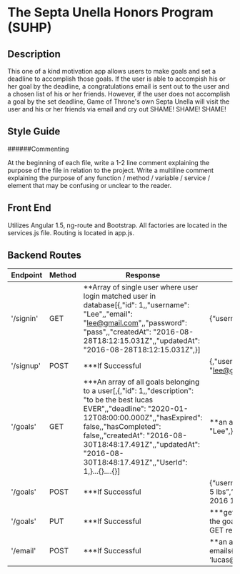 # The Septa Unella Honors Program (SUHP)

Description
-----------
This one of a kind motivation app allows users to make goals and set a deadline to accomplish those goals. If the user is able to accompish his or her goal by the deadline, a congratulations email is sent out to the user and a chosen list of his or her friends. However, if the user does not accomplish a goal by the set deadline, Game of Throne's own Septa Unella will visit the user and his or her friends via email and cry out SHAME! SHAME! SHAME!



Style Guide
-----------

######Commenting

At the beginning of each file, write a 1-2 line comment explaining the purpose of the file in relation to the project.
Write a multiline comment explaining the purpose of any function / method / variable / service / element that may be confusing or unclear to the reader.


Front End 
---------

Utilizes Angular 1.5, ng-route and Bootstrap. All factories are located in the services.js file. Routing is located in app.js. 


Backend Routes 
---------

| Endpoint  | Method | Response                                                                                                                                                                                                                                                                                             | Expected                                                                                              |
|-----------|--------|------------------------------------------------------------------------------------------------------------------------------------------------------------------------------------------------------------------------------------------------------------------------------------------------------|-------------------------------------------------------------------------------------------------------|
| '/signin' | GET    | **Array of single user where user login matched user in database[{,"id": 1,,"username": "Lee",,"email": "lee@gmail.com",,"password": "pass",,"createdAt": "2016-08-28T18:12:15.031Z",,"updatedAt": "2016-08-28T18:12:15.031Z",}]                                                                     | {“username”:”lee”,“password”:”MKS”}                                                                   |
| '/signup' | POST   | ***If Successful                                                                                                                                                                                                                                                                                     | {,"username": "Lee",,"email": "lee@gmail.com",,"password": "pass",}                                   |
| '/goals'  | GET    | ***An array of all goals belonging to a user[,{,"id": 1,,"description": "to be the best lucas EVER",,"deadline": "2020-01-12T08:00:00.000Z",,"hasExpired": false,,"hasCompleted": false,,"createdAt": "2016-08-30T18:48:17.491Z",,"updatedAt": "2016-08-30T18:48:17.491Z",,"UserId": 1,}...{}....{}] | **an array of goals {,"username": "Lee",}                                                             |
| '/goals'  | POST   | ***If Successful                                                                                                                                                                                                                                                                                     | {“username”:”lucas”,“description”:”lose 5 lbs”,“deadline”: “September 20, 2016 17:58:00”}             |
| '/goals'  | PUT    | ***If Successful                                                                                                                                                                                                                                                                                     | ***get the goal ID from the field ID in the goals JSON object returned in the GET request{,goalId:1;} |
| '/email'  | POST   | ***If Successful                                                                                                                                                                                                                                                                                     | **an array of emails{“username”:”lucas”,“emails”: [ ‘lucas@gmail’,,‘lee@gmail’ ]}                     |


